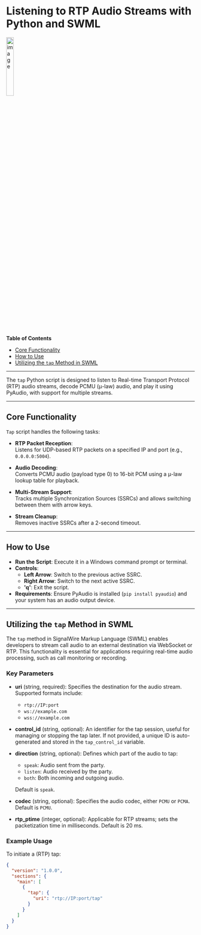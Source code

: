 # Listening to RTP Audio Streams with Python and SWML

<img src="https://github.com/user-attachments/assets/11558fc8-9fc5-449d-9a9a-4f495f9d140b" alt="image" style="width:20%;">


**Table of Contents**

- [Core Functionality](#core-functionality)
- [How to Use](#how-to-use)
- [Utilizing the `tap` Method in SWML](#utilizing-the-tap-method-in-swml)

---

The `tap` Python script is designed to listen to Real-time Transport Protocol (RTP) audio streams, decode PCMU (μ-law) audio, and play it using PyAudio, with support for multiple streams.

---

## Core Functionality

`Tap` script handles the following tasks:

- **RTP Packet Reception**:  
  Listens for UDP-based RTP packets on a specified IP and port (e.g., `0.0.0.0:5004`).

- **Audio Decoding**:  
  Converts PCMU audio (payload type 0) to 16-bit PCM using a μ-law lookup table for playback.

- **Multi-Stream Support**:  
  Tracks multiple Synchronization Sources (SSRCs) and allows switching between them with arrow keys.

- **Stream Cleanup**:  
  Removes inactive SSRCs after a 2-second timeout.

---

## How to Use

- **Run the Script**: Execute it in a Windows command prompt or terminal.
- **Controls**:
  - **Left Arrow**: Switch to the previous active SSRC.
  - **Right Arrow**: Switch to the next active SSRC.
  - **'q'**: Exit the script.
- **Requirements**: Ensure PyAudio is installed (`pip install pyaudio`) and your system has an audio output device.

---

## Utilizing the `tap` Method in SWML

The `tap` method in SignalWire Markup Language (SWML) enables developers to stream call audio to an external destination via WebSocket or RTP. This functionality is essential for applications requiring real-time audio processing, such as call monitoring or recording.

### Key Parameters

- **uri** (string, required): Specifies the destination for the audio stream. Supported formats include:
  - `rtp://IP:port`
  - `ws://example.com`
  - `wss://example.com`

- **control_id** (string, optional): An identifier for the tap session, useful for managing or stopping the tap later. If not provided, a unique ID is auto-generated and stored in the `tap_control_id` variable.

- **direction** (string, optional): Defines which part of the audio to tap:
  - `speak`: Audio sent from the party.
  - `listen`: Audio received by the party.
  - `both`: Both incoming and outgoing audio.

  Default is `speak`.

- **codec** (string, optional): Specifies the audio codec, either `PCMU` or `PCMA`. Default is `PCMU`.

- **rtp_ptime** (integer, optional): Applicable for RTP streams; sets the packetization time in milliseconds. Default is 20 ms.

### Example Usage

To initiate a (RTP) tap:

```json
{
  "version": "1.0.0",
  "sections": {
    "main": [
      {
        "tap": {
          "uri": "rtp://IP:port/tap"
        }
      }
    ]
  }
}
